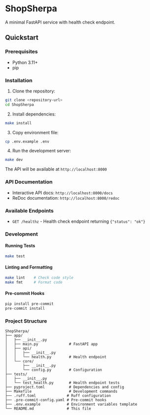 # ShopSherpa

A minimal FastAPI service with health check endpoint.

## Quickstart

### Prerequisites

- Python 3.11+
- pip

### Installation

1. Clone the repository:
```bash
git clone <repository-url>
cd ShopSherpa
```

2. Install dependencies:
```bash
make install
```

3. Copy environment file:
```bash
cp .env.example .env
```

4. Run the development server:
```bash
make dev
```

The API will be available at `http://localhost:8000`

### API Documentation

- Interactive API docs: `http://localhost:8000/docs`
- ReDoc documentation: `http://localhost:8000/redoc`

### Available Endpoints

- `GET /healthz` - Health check endpoint returning `{"status": "ok"}`

### Development

#### Running Tests
```bash
make test
```

#### Linting and Formatting
```bash
make lint    # Check code style
make fmt     # Format code
```

#### Pre-commit Hooks
```bash
pip install pre-commit
pre-commit install
```

### Project Structure

```
ShopSherpa/
├── app/
│   ├── __init__.py
│   ├── main.py              # FastAPI app
│   ├── api/
│   │   ├── __init__.py
│   │   └── health.py        # Health endpoint
│   └── core/
│       ├── __init__.py
│       └── config.py        # Configuration
├── tests/
│   ├── __init__.py
│   └── test_health.py       # Health endpoint tests
├── pyproject.toml           # Dependencies and config
├── Makefile                 # Development commands
├── .ruff.toml              # Ruff configuration
├── .pre-commit-config.yaml # Pre-commit hooks
├── .env.example            # Environment variables template
└── README.md               # This file
```
